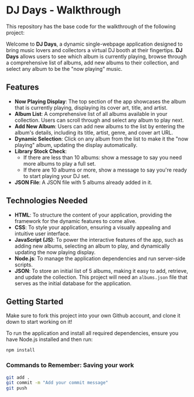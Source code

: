# DJ Days - Walkthrough

This repository has the base code for the walkthrough of the following project:

Welcome to **DJ Days**, a dynamic single-webpage application designed to bring music lovers and collectors a virtual DJ booth at their fingertips. **DJ Days** allows users to see which album is currently playing, browse through a comprehensive list of albums, add new albums to their collection, and select any album to be the "now playing" music.

## Features

- **Now Playing Display**: The top section of the app showcases the album that is currently playing, displaying its cover art, title, and artist.
- **Album List**: A comprehensive list of all albums available in your collection. Users can scroll through and select any album to play next.
- **Add New Album**: Users can add new albums to the list by entering the album's details, including its title, artist, genre, and cover art URL.
- **Dynamic Selection**: Click on any album from the list to make it the "now playing" album, updating the display automatically.
- **Library Stock Check**: 
    - If there are less than 10 albums: show a message to say you need more albums to play a full set.
    - If there are 10 albums or more, show a message to say you're ready to start playing your DJ set.
- **JSON File**: A JSON file with 5 albums already added in it.

## Technologies Needed

- **HTML**: To structure the content of your application, providing the framework for the dynamic features to come alive.
- **CSS**: To style your application, ensuring a visually appealing and intuitive user interface.
- **JavaScript (JS)**: To power the interactive features of the app, such as adding new albums, selecting an album to play, and dynamically updating the now playing display.
- **Node.js**: To manage the application dependencies and run server-side scripts.
- **JSON**: To store an initial list of 5 albums, making it easy to add, retrieve, and update the collection. This project will need an `albums.json` file that serves as the initial database for the application.

## Getting Started

Make sure to fork this project into your own Github account, and clone it down to start working on it!

To run the application and install all required dependencies, ensure you have Node.js installed and then run:

```zsh
npm install
```

### Commands to Remember: Saving your work

```zsh
git add .
git commit -m "Add your commit message"
git push
```

